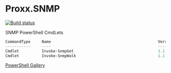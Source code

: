 # Proxx.SNMP

[![Build status](https://ci.appveyor.com/api/projects/status/3a8lntlw8pgdv6hq?svg=true)](https://ci.appveyor.com/project/Proxx/proxx-snmp)

SNMP PowerShell CmdLets

``` powershell
CommandType     Name                                               Version    Source
-----------     ----                                               -------    ------
Cmdlet          Invoke-SnmpGet                                     1.1.1.6    Proxx.SNMP
Cmdlet          Invoke-SnmpWalk                                    1.1.1.6    Proxx.SNMP
```

[PowerShell Gallery](https://www.powershellgallery.com/packages/Proxx.SNMP/)
